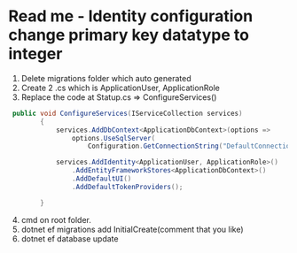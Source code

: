 ﻿# Read me - Identity configuration change primary key datatype to integer

1. Delete migrations folder which auto generated
2. Create 2 .cs which is ApplicationUser, ApplicationRole
3. Replace the code at Statup.cs => ConfigureServices()


```c#
 public void ConfigureServices(IServiceCollection services)
        {
            services.AddDbContext<ApplicationDbContext>(options =>
                options.UseSqlServer(
                    Configuration.GetConnectionString("DefaultConnection")));

            services.AddIdentity<ApplicationUser, ApplicationRole>()
                .AddEntityFrameworkStores<ApplicationDbContext>()
                .AddDefaultUI()
                .AddDefaultTokenProviders();

        }
```

4. cmd on root folder. 
5. dotnet ef migrations add InitialCreate(comment that you like)
6. dotnet ef database update